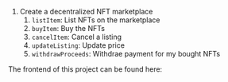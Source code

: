 1. Create a decentralized NFT marketplace
    1. `listItem`: List NFTs on the marketplace
    2. `buyItem`: Buy the NFTs
    3. `cancelItem`: Cancel a listing
    4. `updateListing`: Update price
    5. `withdrawProceeds`: Withdrae payment for my bought NFTs

The frontend of this project can be found here: